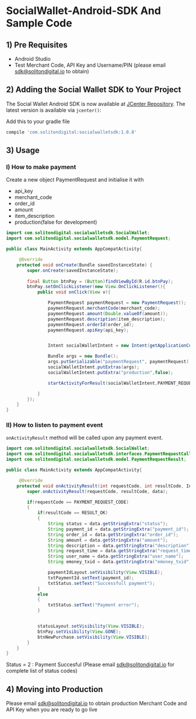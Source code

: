# SocialWallet-Android-SDK And Sample Code

## 1) Pre Requisites

- Android Studio
- Test Merchant Code, API Key and Username/PIN (please email sdk@solitondigital.io to obtain)

## 2) Adding the Social Wallet SDK to Your Project

The Social Wallet Android SDK is now available at [JCenter Repository](https://bintray.com/solitondigital/SocialWalletAndroidSDK/SocialWalletAndroidSDK). The latest version is available via `jcenter()`:

Add this to your gradle file
```groovy
compile 'com.solitondigital:socialwalletsdk:1.0.8'
```

## 3) Usage

### I) How to make payment
Create a new object PaymentRequest and initialise it with 
- api_key
- merchant_code
- order_id
- amount
- item_description
- production(false for development)

```java
import com.solitondigital.socialwalletsdk.SocialWallet;
import com.solitondigital.socialwalletsdk.model.PaymentRequest;

public class MainActivity extends AppCompatActivity{

     @Override
    protected void onCreate(Bundle savedInstanceState) {
        super.onCreate(savedInstanceState);
        
        final Button btnPay = (Button)findViewById(R.id.btnPay);
        btnPay.setOnClickListener(new View.OnClickListener(){
            public void onClick(View v){

                PaymentRequest paymentRequest = new PaymentRequest();
                paymentRequest.merchantCode(merchant_code);
                paymentRequest.amount(Double.valueOf(amount));
                paymentRequest.description(item_description);
                paymentRequest.orderId(order_id);
                paymentRequest.apiKey(api_key);


                Intent socialWalletIntent = new Intent(getApplicationContext(),SocialWalletActivity.class);

                Bundle args = new Bundle();
                args.putSerializable("paymentRequest", paymentRequest);
                socialWalletIntent.putExtras(args);
                socialWalletIntent.putExtra("production",false);

                startActivityForResult(socialWalletIntent,PAYMENT_REQUEST_CODE);

            }
        });
    }
}
```

### II) How to listen to payment event

`onActivityResult` method will be called upon any payment event.

```java
import com.solitondigital.socialwalletsdk.SocialWallet;
import com.solitondigital.socialwalletsdk.interfaces.PaymentRequestCallback;
import com.solitondigital.socialwalletsdk.model.PaymentRequestResult;

public class MainActivity extends AppCompatActivity{

     @Override
    protected void onActivityResult(int requestCode, int resultCode, Intent data) {
        super.onActivityResult(requestCode, resultCode, data);

        if(requestCode == PAYMENT_REQUEST_CODE)
        {
            if(resultCode == RESULT_OK)
            {
                String status = data.getStringExtra("status");
                String payment_id = data.getStringExtra("payment_id");
                String order_id = data.getStringExtra("order_id");
                String amount = data.getStringExtra("amount");
                String description = data.getStringExtra("description");
                String request_time = data.getStringExtra("request_time");
                String user_name = data.getStringExtra("user_name");
                String emoney_txid = data.getStringExtra("emoney_txid");

                paymentIdLayout.setVisibility(View.VISIBLE);
                txtPaymentId.setText(payment_id);
                txtStatus.setText("Successfull payment");
            }
            else
            {
                txtStatus.setText("Payment error");
            }


            statusLayout.setVisibility(View.VISIBLE);
            btnPay.setVisibility(View.GONE);
            btnNewPurchase.setVisibility(View.VISIBLE);
        }
    }
}
```
Status = 2 : Payment Succesful (Please email sdk@solitondigital.io for complete list of status codes)

## 4) Moving into Production

Please email sdk@solitondigital.io to obtain production Merchant Code and API Key when you are ready to go live
